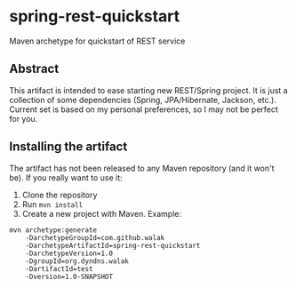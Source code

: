 # spring-rest-quickstart
Maven archetype for quickstart of REST service

## Abstract
This artifact is intended to ease starting new REST/Spring project. It is just a collection of some
dependencies (Spring, JPA/Hibernate, Jackson, etc.). Current set is based on my personal preferences, so I may not be
perfect for you.

## Installing the artifact
The artifact has not been released to any Maven repository (and it won't be). If you really want to use it:

1. Clone the repository
2. Run `mvn install`
3. Create a new project with Maven. Example:
```
mvn archetype:generate
    -DarchetypeGroupId=com.github.walak
    -DarchetypeArtifactId=spring-rest-quickstart
    -DarchetypeVersion=1.0
    -DgroupId=org.dyndns.walak
    -DartifactId=test
    -Dversion=1.0-SNAPSHOT
